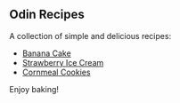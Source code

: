 ## Odin Recipes

A collection of simple and delicious recipes:

- [Banana Cake](./banana-cake.md)
- [Strawberry Ice Cream](./strawberry-ice-cream.md)
- [Cornmeal Cookies](./cornmeal-cookies.md)

Enjoy baking!
